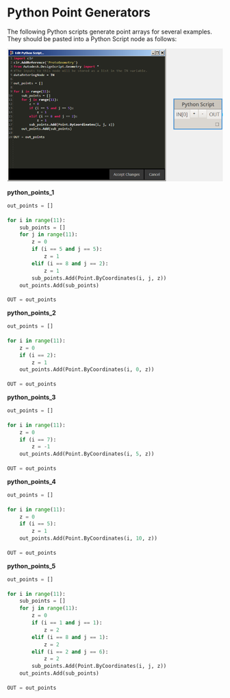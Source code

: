 # Python Point Generators

The following Python scripts generate point arrays for several examples. They should be pasted into a Python Script node as follows:

![](images/13-10/PythonPointGenerators_01.png)

**python_points_1**

```python
out_points = []

for i in range(11):
	sub_points = []
	for j in range(11):
		z = 0
		if (i == 5 and j == 5):
			z = 1
		elif (i == 8 and j == 2):
			z = 1
		sub_points.Add(Point.ByCoordinates(i, j, z))
	out_points.Add(sub_points)

OUT = out_points
```

**python_points_2**

```python
out_points = []

for i in range(11):
	z = 0
	if (i == 2):
		z = 1
	out_points.Add(Point.ByCoordinates(i, 0, z))

OUT = out_points
```

**python_points_3**

```python
out_points = []

for i in range(11):
	z = 0
	if (i == 7):
		z = -1
	out_points.Add(Point.ByCoordinates(i, 5, z))

OUT = out_points
```

**python_points_4**

```python
out_points = []

for i in range(11):
	z = 0
	if (i == 5):
		z = 1
	out_points.Add(Point.ByCoordinates(i, 10, z))

OUT = out_points
```

**python_points_5**

```python
out_points = []

for i in range(11):
	sub_points = []
	for j in range(11):
		z = 0
		if (i == 1 and j == 1):
			z = 2
		elif (i == 8 and j == 1):
			z = 2
		elif (i == 2 and j == 6):
			z = 2
		sub_points.Add(Point.ByCoordinates(i, j, z))
	out_points.Add(sub_points)

OUT = out_points
```
